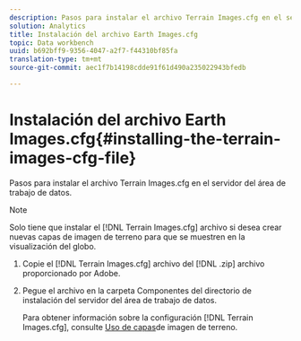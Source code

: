 ```yaml
---
description: Pasos para instalar el archivo Terrain Images.cfg en el servidor del área de trabajo de datos.
solution: Analytics
title: Instalación del archivo Earth Images.cfg
topic: Data workbench
uuid: b692bff9-9356-4047-a2f7-f44310bf85fa
translation-type: tm+mt
source-git-commit: aec1f7b14198cdde91f61d490a235022943bfedb

---
```



# Instalación del archivo Earth Images.cfg{#installing-the-terrain-images-cfg-file}

Pasos para instalar el archivo Terrain Images.cfg en el servidor del área de trabajo de datos.

>[!NOTE]
>
>Solo tiene que instalar el [!DNL Terrain Images.cfg] archivo si desea crear nuevas capas de imagen de terreno para que se muestren en la visualización del globo.

1. Copie el [!DNL Terrain Images.cfg] archivo del [!DNL .zip] archivo proporcionado por Adobe.
1. Pegue el archivo en la carpeta Componentes del directorio de instalación del servidor del área de trabajo de datos.

   Para obtener información sobre la configuración [!DNL Terrain Images.cfg], consulte [Uso de capas](../../../home/c-geo-oview/c-wk-img-lyrs/c-trn-img-lyrs/c-trn-img-lyrs.md#concept-8a0a16013e824ac29f35a0349b5d8ccf)de imagen de terreno.

